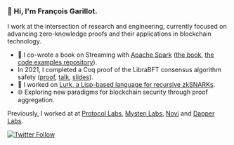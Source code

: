### 👋 Hi, I'm François Garillot.

I work at the intersection of research and engineering, currently focused on advancing zero-knowledge proofs and their applications in blockchain technology.

- 📖 I co-wrote a book on Streaming with [Apache Spark](https://spark.apache.org/) ([the book](https://www.oreilly.com/library/view/stream-processing-with/9781491944233/), [the code examples repository](https://github.com/stream-processing-with-spark)).
- In 2021, I completed a Coq proof of the LibraBFT consensus algorithm safety ([proof](http://github.com/novifinancial/librachain), [talk](https://www.youtube.com/watch?v=mgh_b7j4ITI), [slides](https://www.youtube.com/watch?v=mgh_b7j4IT)).
- 🔬 I worked on [Lurk, a Lisp-based language for recursive zkSNARKs](https://www.youtube.com/watch?v=a0paenVUF74).
- 🌐 Exploring new paradigms for blockchain security through proof aggregation.

Previously, I worked at at [Protocol Labs](https://protocol.ai), [Mysten Labs](https://mystenlabs.com/), [Novi](https://novi.com/) and [Dapper Labs](https://www.dapperlabs.com/).

[![Twitter Follow](https://img.shields.io/twitter/follow/huitseeker?label=Follow&style=social)](https://twitter.com/intent/follow?screen_name=huitseeker)
